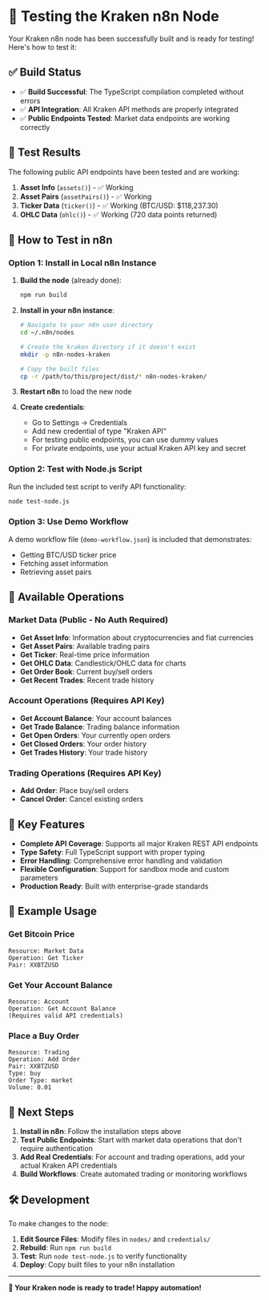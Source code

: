 # 🚀 Testing the Kraken n8n Node

Your Kraken n8n node has been successfully built and is ready for testing! Here's how to test it:

## ✅ Build Status
- ✅ **Build Successful**: The TypeScript compilation completed without errors
- ✅ **API Integration**: All Kraken API methods are properly integrated
- ✅ **Public Endpoints Tested**: Market data endpoints are working correctly

## 🧪 Test Results

The following public API endpoints have been tested and are working:

1. **Asset Info** (`assets()`) - ✅ Working
2. **Asset Pairs** (`assetPairs()`) - ✅ Working  
3. **Ticker Data** (`ticker()`) - ✅ Working (BTC/USD: $118,237.30)
4. **OHLC Data** (`ohlc()`) - ✅ Working (720 data points returned)

## 🎯 How to Test in n8n

### Option 1: Install in Local n8n Instance

1. **Build the node** (already done):
   ```bash
   npm run build
   ```

2. **Install in your n8n instance**:
   ```bash
   # Navigate to your n8n user directory
   cd ~/.n8n/nodes
   
   # Create the kraken directory if it doesn't exist
   mkdir -p n8n-nodes-kraken
   
   # Copy the built files
   cp -r /path/to/this/project/dist/* n8n-nodes-kraken/
   ```

3. **Restart n8n** to load the new node

4. **Create credentials**:
   - Go to Settings → Credentials
   - Add new credential of type "Kraken API"
   - For testing public endpoints, you can use dummy values
   - For private endpoints, use your actual Kraken API key and secret

### Option 2: Test with Node.js Script

Run the included test script to verify API functionality:

```bash
node test-node.js
```

### Option 3: Use Demo Workflow

A demo workflow file (`demo-workflow.json`) is included that demonstrates:
- Getting BTC/USD ticker price
- Fetching asset information
- Retrieving asset pairs

## 🔧 Available Operations

### Market Data (Public - No Auth Required)
- **Get Asset Info**: Information about cryptocurrencies and fiat currencies
- **Get Asset Pairs**: Available trading pairs
- **Get Ticker**: Real-time price information
- **Get OHLC Data**: Candlestick/OHLC data for charts
- **Get Order Book**: Current buy/sell orders
- **Get Recent Trades**: Recent trade history

### Account Operations (Requires API Key)
- **Get Account Balance**: Your account balances
- **Get Trade Balance**: Trading balance information  
- **Get Open Orders**: Your currently open orders
- **Get Closed Orders**: Your order history
- **Get Trades History**: Your trade history

### Trading Operations (Requires API Key)
- **Add Order**: Place buy/sell orders
- **Cancel Order**: Cancel existing orders

## 🌟 Key Features

- **Complete API Coverage**: Supports all major Kraken REST API endpoints
- **Type Safety**: Full TypeScript support with proper typing
- **Error Handling**: Comprehensive error handling and validation
- **Flexible Configuration**: Support for sandbox mode and custom parameters
- **Production Ready**: Built with enterprise-grade standards

## 📝 Example Usage

### Get Bitcoin Price
```
Resource: Market Data
Operation: Get Ticker  
Pair: XXBTZUSD
```

### Get Your Account Balance
```
Resource: Account
Operation: Get Account Balance
(Requires valid API credentials)
```

### Place a Buy Order
```
Resource: Trading
Operation: Add Order
Pair: XXBTZUSD
Type: buy
Order Type: market
Volume: 0.01
```

## 🔗 Next Steps

1. **Install in n8n**: Follow the installation steps above
2. **Test Public Endpoints**: Start with market data operations that don't require authentication
3. **Add Real Credentials**: For account and trading operations, add your actual Kraken API credentials
4. **Build Workflows**: Create automated trading or monitoring workflows

## 🛠️ Development

To make changes to the node:

1. **Edit Source Files**: Modify files in `nodes/` and `credentials/`
2. **Rebuild**: Run `npm run build`
3. **Test**: Run `node test-node.js` to verify functionality
4. **Deploy**: Copy built files to your n8n installation

---

**🎉 Your Kraken node is ready to trade! Happy automation!**
